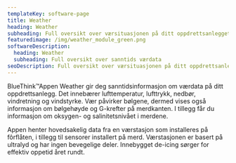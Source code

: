 ```yaml
---
templateKey: software-page
title: Weather
heading: Weather
subheading: Full oversikt over værsituasjonen på ditt oppdrettsanlegget
featuredimage: /img/weather_module_green.png
softwareDescription:
  heading: Weather
  subheading: Full oversikt over sanntids værdata
seoDescription: Full oversikt over værsituasjonen på ditt oppdrettsanlegget
---
```

BlueThink™Appen Weather gir deg sanntidsinformasjon om værdata på ditt oppdrettsanlegg. Det innebærer lufttemperatur, lufttrykk, nedbør, vindretning og vindstyrke. Vær påvirker bølgene, dermed vises også informasjon om bølgehøyde og G-krefter på merdkanten. I tillegg får du informasjon om oksygen- og salinitetsnivået i merdene. 

Appen henter hovedsakelig data fra en værstasjon som installeres på fôrflåten, i tillegg til sensorer installert på merd. Værstasjonen er basert på ultralyd og har ingen bevegelige deler. Innebygget de-icing sørger for effektiv oppetid året rundt.
